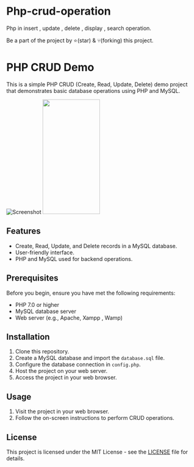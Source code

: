 # Php-crud-operation

Php in insert , update , delete , display , search operation.

Be a part of the project by ⭐️(star) & ⑂(forking) this project.

# PHP CRUD Demo

This is a simple PHP CRUD (Create, Read, Update, Delete) demo project that demonstrates basic database operations using PHP and MySQL.

![Screenshot](che.jpg)
<image src="https://github.com/gityash56/images/Actor 2022 01 18 07 11 25 PM.jpg"  width="150" height="300" >

## Features

- Create, Read, Update, and Delete records in a MySQL database.
- User-friendly interface.
- PHP and MySQL used for backend operations.

## Prerequisites

Before you begin, ensure you have met the following requirements:

- PHP 7.0 or higher
- MySQL database server
- Web server (e.g., Apache, Xampp , Wamp)

## Installation

1. Clone this repository.
2. Create a MySQL database and import the `database.sql` file.
3. Configure the database connection in `config.php`.
4. Host the project on your web server.
5. Access the project in your web browser.

## Usage

1. Visit the project in your web browser.
2. Follow the on-screen instructions to perform CRUD operations.

## License

This project is licensed under the MIT License - see the [LICENSE](LICENSE) file for details.




